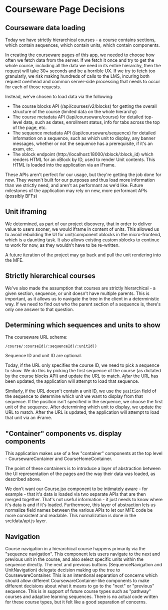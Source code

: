 # Courseware Page Decisions

## Courseware data loading

Today we have strictly hierarchical courses - a course contains sections, which contain sequences, which contain units, which contain components.

In creating the courseware pages of this app, we needed to choose how often we fetch data from the server.  If we fetch it once and try to get the whole course, including all the data we need in its entire hierarchy, then the request will take 30+ seconds and be a horrible UX.  If we try to fetch too granularly, we risk making hundreds of calls to the LMS, incuring both request overhead and common server-side processing that needs to occur for each of those requests.

Instead, we've chosen to load data via the following:

- The course blocks API (/api/courses/v2/blocks) for getting the overall structure of the course (limited data on the whole hierarchy)
- The course metadata API (/api/courseware/course) for detailed top-level data, such as dates, enrollment status, info for tabs across the top of the page, etc.
- The sequence metadata API (/api/courseware/sequence) for detailed information on a sequence, such as which unit to display, any banner messages, whether or not the sequence has a prerequisite, if it's an exam, etc.
- The xblock endpoint (http://localhost:18000/xblock/:block_id) which renders HTML for an xBlock by ID, used to render Unit contents.  This HTML is loaded into the application via an iFrame.

These APIs aren't perfect for our usage, but they're getting the job done for now.  They weren't built for our purposes and thus load more information than we strictly need, and aren't as performant as we'd like.  Future milestones of the application may rely on new, more performant APIs (possibly BFFs)

## Unit iframing

We determined, as part of our project discovery, that in order to deliver value to users sooner, we would iframe in content of units.  This allowed us to avoid rebuilding the UI for unit/component xblocks in the micro-frontend, which is a daunting task.  It also allows existing custom xblocks to continue to work for now, as they wouldn't have to be re-written.

A future iteration of the project may go back and pull the unit rendering into the MFE.

## Strictly hierarchical courses

We've also made the assumption that courses are strictly hierarchical - a given section, sequence, or unit doesn't have multiple parents.  This is important, as it allows us to navigate the tree in the client in a deterministic way.  If we need to find out who the parent section of a sequence is, there's only one answer to that question.

## Determining which sequences and units to show

The courseware URL scheme:

`/course/:courseId(/:sequenceId(/:unitId))`

Sequence ID and unit ID are optional.

Today, if the URL only specifies the course ID, we need to pick a sequence to show.  We do this by picking the first sequence of the course (as dictated by the course blocks API) and update the URL to match.  _After_ the URL has been updated, the application will attempt to load that sequence.

Similarly, if the URL doesn't contain a unit ID, we use the `position` field of the sequence to determine which unit we want to display from that sequence.  If the position isn't specified in the sequence, we choose the first unit of the sequence.  After determining which unit to display, we update the URL to match.  After the URL is updated, the application will attempt to load that unit via an iFrame.

## "Container" components vs. display components

This application makes use of a few "container" components at the top level - CoursewareContainer and CourseHomeContainer.

The point of these containers is to introduce a layer of abstraction between the UI representation of the pages and the way their data was loaded, as described above.

We don't want our Course.jsx component to be intimately aware - for example - that it's data is loaded via two separate APIs that are then merged together.  That's not useful information - it just needs to know where it's data is and if it's loaded.  Furthermore, this layer of abstraction lets us normalize field names between the various APIs to let our MFE code be more consistent and readable.  This normalization is done in the src/data/api.js layer.

## Navigation

Course navigation in a hierarchical course happens primarily via the "sequence navigation".  This component lets users navigate to the next and previous unit in the course, and also select specific units within the sequence directly.  The next and previous buttons (SequenceNavigation and UnitNavigation) delegate decision making up the tree to CoursewareContainer.  This is an intentional separation of concerns which should allow different CoursewareContainer-like components to make different decisions about what it means to go to the "next" or "previous" sequence.  This is in support of future course types such as "pathway" courses and adaptive learning sequences.  There is no actual code written for these course types, but it felt like a good separation of concerns.
